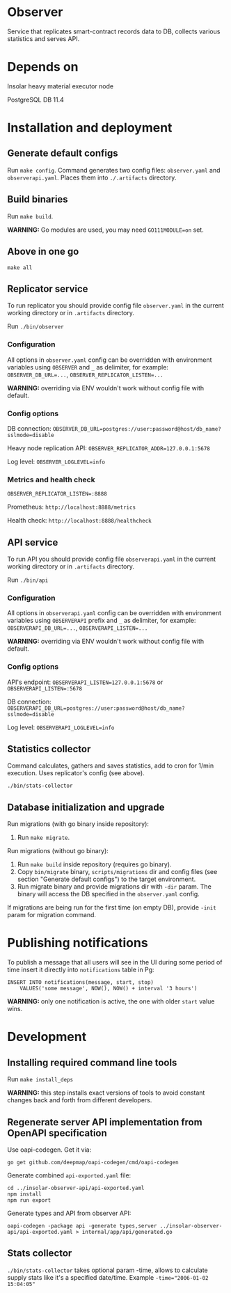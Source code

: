 # Observer
Service that replicates smart-contract records data to DB,
collects various statistics and serves API.

# Depends on
Insolar heavy material executor node

PostgreSQL DB 11.4

# Installation and deployment

## Generate default configs

Run `make config`. Command generates two config files:
`observer.yaml` and `observerapi.yaml`. Places them into
`./.artifacts` directory.

## Build binaries

Run `make build`.

**WARNING:** Go modules are used, you may need `GO111MODULE=on` set.

## Above in one go

`make all`

## Replicator service

To run replicator you should provide config file `observer.yaml`
in the current working directory or in `.artifacts` directory.

Run `./bin/observer`

### Configuration

All options in `observer.yaml` config can be overridden with environment
variables using `OBSERVER` and `_` as delimiter, for example:
`OBSERVER_DB_URL=...`, `OBSERVER_REPLICATOR_LISTEN=...`

**WARNING:** overriding via ENV wouldn't work without config file with default.

### Config options

DB connection:
`OBSERVER_DB_URL=postgres://user:password@host/db_name?sslmode=disable`

Heavy node replication API:
`OBSERVER_REPLICATOR_ADDR=127.0.0.1:5678`

Log level:
`OBSERVER_LOGLEVEL=info`

### Metrics and health check

`OBSERVER_REPLICATOR_LISTEN=:8888`

Prometheus: `http://localhost:8888/metrics`

Health check: `http://localhost:8888/healthcheck`

## API service

To run API you should provide config file `observerapi.yaml`
in the current working directory or in `.artifacts` directory.

Run `./bin/api`

### Configuration

All options in `observerapi.yaml` config can be overridden with environment
variables using `OBSERVERAPI` prefix and `_` as delimiter, for example:
`OBSERVERAPI_DB_URL=...`, `OBSERVERAPI_LISTEN=...`

**WARNING:** overriding via ENV wouldn't work without config file with default.

### Config options

API's endpoint:
`OBSERVERAPI_LISTEN=127.0.0.1:5678`
or
`OBSERVERAPI_LISTEN=:5678`

DB connection:
`OBSERVERAPI_DB_URL=postgres://user:password@host/db_name?sslmode=disable`

Log level:
`OBSERVERAPI_LOGLEVEL=info`

## Statistics collector

Command calculates, gathers and saves statistics, add to cron for 1/min execution.
Uses replicator's config (see above).
```
./bin/stats-collector
```

## Database initialization and upgrade
Run migrations (with go binary inside repository):
1. Run `make migrate`.

Run migrations (without go binary):
1. Run `make build` inside repository (requires go binary). 
2. Copy `bin/migrate` binary, `scripts/migrations` dir 
and config files (see section "Generate default configs") to the target environment.
3. Run migrate binary and provide migrations dir with `-dir` param. The binary will access the DB specified in the 
`observer.yaml` config.

If migrations are being run for the first time (on empty DB), provide `-init` param for migration command.

# Publishing notifications

To publish a message that all users will see in the UI during some period of
time insert it directly into `notifications` table in Pg:

```
INSERT INTO notifications(message, start, stop)
    VALUES('some message', NOW(), NOW() + interval '3 hours')
```

**WARNING:** only one notification is active, the one with older `start` value
wins.

# Development

## Installing required command line tools

Run `make install_deps`

**WARNING:** this step installs exact versions of tools to avoid constant
changes back and forth from different developers.

## Regenerate server API implementation from OpenAPI specification

Use oapi-codegen. Get it via:
```
go get github.com/deepmap/oapi-codegen/cmd/oapi-codegen
```

Generate combined `api-exported.yaml` file:
```
cd ../insolar-observer-api/api-exported.yaml
npm install
npm run export
```

Generate types and API from observer API:
```
oapi-codegen -package api -generate types,server ../insolar-observer-api/api-exported.yaml > internal/app/api/generated.go
```

## Stats collector

`./bin/stats-collector` takes optional param -time, allows to calculate supply stats like it's a
specified date/time. Example `-time="2006-01-02 15:04:05"`
